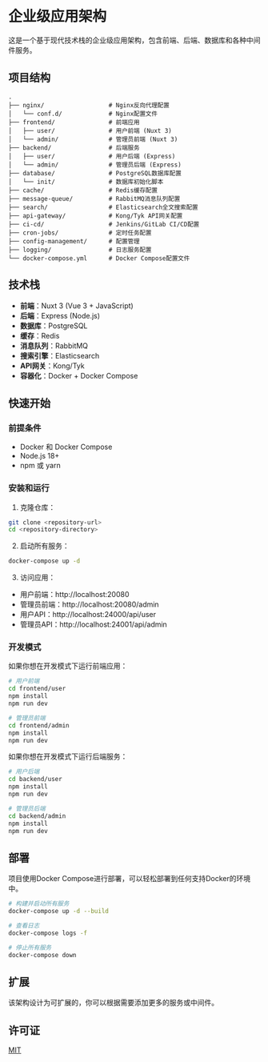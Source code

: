 # 企业级应用架构

这是一个基于现代技术栈的企业级应用架构，包含前端、后端、数据库和各种中间件服务。

## 项目结构

```
.
├── nginx/                  # Nginx反向代理配置
│   └── conf.d/             # Nginx配置文件
├── frontend/               # 前端应用
│   ├── user/               # 用户前端 (Nuxt 3)
│   └── admin/              # 管理员前端 (Nuxt 3)
├── backend/                # 后端服务
│   ├── user/               # 用户后端 (Express)
│   └── admin/              # 管理员后端 (Express)
├── database/               # PostgreSQL数据库配置
│   └── init/               # 数据库初始化脚本
├── cache/                  # Redis缓存配置
├── message-queue/          # RabbitMQ消息队列配置
├── search/                 # Elasticsearch全文搜索配置
├── api-gateway/            # Kong/Tyk API网关配置
├── ci-cd/                  # Jenkins/GitLab CI/CD配置
├── cron-jobs/              # 定时任务配置
├── config-management/      # 配置管理
├── logging/                # 日志服务配置
└── docker-compose.yml      # Docker Compose配置文件
```

## 技术栈

- **前端**：Nuxt 3 (Vue 3 + JavaScript)
- **后端**：Express (Node.js)
- **数据库**：PostgreSQL
- **缓存**：Redis
- **消息队列**：RabbitMQ
- **搜索引擎**：Elasticsearch
- **API网关**：Kong/Tyk
- **容器化**：Docker + Docker Compose

## 快速开始

### 前提条件

- Docker 和 Docker Compose
- Node.js 18+
- npm 或 yarn

### 安装和运行

1. 克隆仓库：

```bash
git clone <repository-url>
cd <repository-directory>
```

2. 启动所有服务：

```bash
docker-compose up -d
```

3. 访问应用：

- 用户前端：http://localhost:20080
- 管理员前端：http://localhost:20080/admin
- 用户API：http://localhost:24000/api/user
- 管理员API：http://localhost:24001/api/admin

### 开发模式

如果你想在开发模式下运行前端应用：

```bash
# 用户前端
cd frontend/user
npm install
npm run dev

# 管理员前端
cd frontend/admin
npm install
npm run dev
```

如果你想在开发模式下运行后端服务：

```bash
# 用户后端
cd backend/user
npm install
npm run dev

# 管理员后端
cd backend/admin
npm install
npm run dev
```

## 部署

项目使用Docker Compose进行部署，可以轻松部署到任何支持Docker的环境中。

```bash
# 构建并启动所有服务
docker-compose up -d --build

# 查看日志
docker-compose logs -f

# 停止所有服务
docker-compose down
```

## 扩展

该架构设计为可扩展的，你可以根据需要添加更多的服务或中间件。

## 许可证

[MIT](LICENSE)
